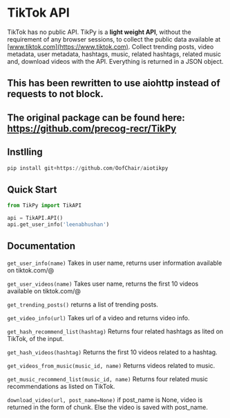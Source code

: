 # TikTok API

TikTok has no public API. TikPy is a **light weight API**, without the requirement of any browser sessions, to collect the public data available at [www.tiktok.com](https://www.tiktok.com). Collect trending posts, video metadata, user metadata, hashtags, music, related hashtags, related music and, download videos with the API. Everything is returned in a JSON object. 

## This has been rewritten to use aiohttp instead of requests to not block.
## The original package can be found here: https://github.com/precog-recr/TikPy
## Instlling
```python
pip install git+https://github.com/OofChair/aiotikpy
```

## Quick Start
```python
from TikPy import TikAPI

api = TikAPI.API()
api.get_user_info('leenabhushan')
```

## Documentation

`get_user_info(name)` 
Takes in user name, returns user information available on tiktok.com/@<name>

`get_user_videos(name)` 
Takes user name, returns the first 10 videos available on tiktok.com/@<name>

`get_trending_posts()` 
returns a list of trending posts. 

`get_video_info(url)` 
Takes url of a video and returns video info. 

`get_hash_recommend_list(hashtag)` 
Returns four related hashtags as lited on TikTok, of the input. 

`get_hash_videos(hashtag)` Returns the first 10 videos related to a hashtag. 

`get_videos_from_music(music_id, name)` Returns videos related to music. 

`get_music_recommend_list(music_id, name)` Returns four related music recommendations as listed on TikTok.

`download_video(url, post_name=None)` if post_name is None, video is returned in the form of chunk. Else the video is saved with post_name. 


